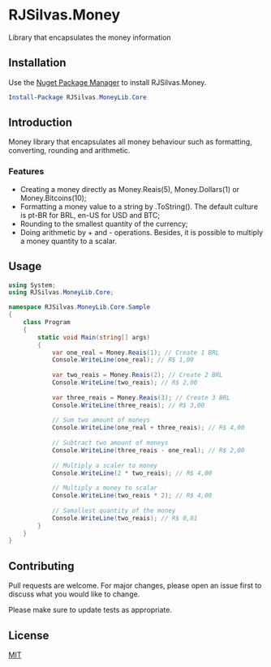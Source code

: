 # RJSilvas.Money
Library that encapsulates the money information

## Installation

Use the [Nuget Package Manager](https://www.nuget.org/) to install RJSilvas.Money.

```powershell
Install-Package RJSilvas.MoneyLib.Core
```

## Introduction

Money library that encapsulates all money behaviour such as formatting, converting, rounding and arithmetic.

### Features

- Creating a money directly as Money.Reais(5), Money.Dollars(1) or Money.Bitcoins(10);
- Formatting a money value to a string by .ToString(). The default culture is pt-BR for BRL, en-US for USD and BTC;
- Rounding to the smallest quantity of the currency;
- Doing arithmetic by + and - operations. Besides, it is possible to multiply a money quantity to a scalar.


## Usage

```csharp
using System;
using RJSilvas.MoneyLib.Core;

namespace RJSilvas.MoneyLib.Core.Sample
{
    class Program
    {
        static void Main(string[] args)
        {
            var one_real = Money.Reais(1); // Create 1 BRL
            Console.WriteLine(one_real); // R$ 1,00
            
            var two_reais = Money.Reais(2); // Create 2 BRL
            Console.WriteLine(two_reais); // R$ 2,00
            
            var three_reais = Money.Reais(3); // Create 3 BRL
            Console.WriteLine(three_reais); // R$ 3,00           
           
            // Sum two amount of moneys
            Console.WriteLine(one_real + three_reais); // R$ 4,00
            
            // Subtract two amount of moneys
            Console.WriteLine(three_reais - one_real); // R$ 2,00
            
            // Multiply a scaler to money
            Console.WriteLine(2 * two_reais); // R$ 4,00
            
            // Multiply a money to scalar
            Console.WriteLine(two_reais * 2); // R$ 4,00
            
            // Samallest quantity of the money
            Console.WriteLine(two_reais); // R$ 0,01
        }
    }
}
```

## Contributing
Pull requests are welcome. For major changes, please open an issue first to discuss what you would like to change.

Please make sure to update tests as appropriate.

## License
[MIT](https://choosealicense.com/licenses/mit/)
